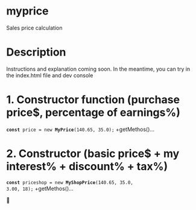 # myprice
Sales price calculation

# Description
Instructions and explanation coming soon. In the meantime, you can try in the index.html file and dev console

# 1. Constructor function (purchase price$, percentage of earnings%)
<code><b>const</b> price = new <b>MyPrice</b>(140.65, 35.0);</code>
+getMethos()...

# 2. Constructor (basic price$ + my interest% + discount% + tax%)
<code><b>const</b> priceshop = new <b>MyShopPrice</b>(140.65, 35.0, 3.00, 18);</code>
+getMethos()...

🦈
